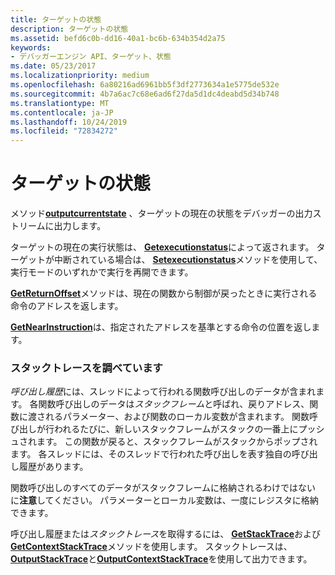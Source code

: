 ```yaml
---
title: ターゲットの状態
description: ターゲットの状態
ms.assetid: befd6c0b-dd16-40a1-bc6b-634b354d2a75
keywords:
- デバッガーエンジン API、ターゲット、状態
ms.date: 05/23/2017
ms.localizationpriority: medium
ms.openlocfilehash: 6a80216ad6961bb5f3df2773634a1e5775de532e
ms.sourcegitcommit: 4b7a6ac7c68e6ad6f27da5d1dc4deabd5d34b748
ms.translationtype: MT
ms.contentlocale: ja-JP
ms.lasthandoff: 10/24/2019
ms.locfileid: "72834272"
---
```

# <a name="target-state"></a>ターゲットの状態


メソッド[**outputcurrentstate**](https://docs.microsoft.com/windows-hardware/drivers/ddi/dbgeng/nf-dbgeng-idebugcontrol3-outputcurrentstate) 、ターゲットの現在の状態をデバッガーの出力ストリームに出力します。

ターゲットの現在の実行状態は、 [**Getexecutionstatus**](https://docs.microsoft.com/windows-hardware/drivers/ddi/dbgeng/nf-dbgeng-idebugcontrol3-getexecutionstatus)によって返されます。 ターゲットが中断されている場合は、 [**Setexecutionstatus**](https://docs.microsoft.com/windows-hardware/drivers/ddi/dbgeng/nf-dbgeng-idebugcontrol3-setexecutionstatus)メソッドを使用して、実行モードのいずれかで実行を再開できます。

[**GetReturnOffset**](https://docs.microsoft.com/windows-hardware/drivers/ddi/dbgeng/nf-dbgeng-idebugcontrol3-getreturnoffset)メソッドは、現在の関数から制御が戻ったときに実行される命令のアドレスを返します。

[**GetNearInstruction**](https://docs.microsoft.com/windows-hardware/drivers/ddi/dbgeng/nf-dbgeng-idebugcontrol3-getnearinstruction)は、指定されたアドレスを基準とする命令の位置を返します。

### <a name="span-idexamining_the_stack_tracespanspan-idexamining_the_stack_tracespanexamining-the-stack-trace"></a><span id="examining_the_stack_trace"></span><span id="EXAMINING_THE_STACK_TRACE"></span>スタックトレースを調べています

*呼び出し履歴*には、スレッドによって行われる関数呼び出しのデータが含まれます。 各関数呼び出しのデータは*スタックフレーム*と呼ばれ、戻りアドレス、関数に渡されるパラメーター、および関数のローカル変数が含まれます。 関数呼び出しが行われるたびに、新しいスタックフレームがスタックの一番上にプッシュされます。 この関数が戻ると、スタックフレームがスタックからポップされます。 各スレッドには、そのスレッドで行われた呼び出しを表す独自の呼び出し履歴があります。

関数呼び出しのすべてのデータがスタックフレームに格納されるわけではない   に**注意**してください。 パラメーターとローカル変数は、一度にレジスタに格納できます。

 

呼び出し履歴または*スタックトレース*を取得するには、 [**GetStackTrace**](https://docs.microsoft.com/windows-hardware/drivers/ddi/dbgeng/nf-dbgeng-idebugcontrol3-getstacktrace)および[**GetContextStackTrace**](https://docs.microsoft.com/windows-hardware/drivers/ddi/dbgeng/nf-dbgeng-idebugcontrol4-getcontextstacktrace)メソッドを使用します。 スタックトレースは、 [**OutputStackTrace**](https://docs.microsoft.com/windows-hardware/drivers/ddi/dbgeng/nf-dbgeng-idebugcontrol3-outputstacktrace)と[**OutputContextStackTrace**](https://docs.microsoft.com/windows-hardware/drivers/ddi/dbgeng/nf-dbgeng-idebugcontrol4-outputcontextstacktrace)を使用して出力できます。

 

 





